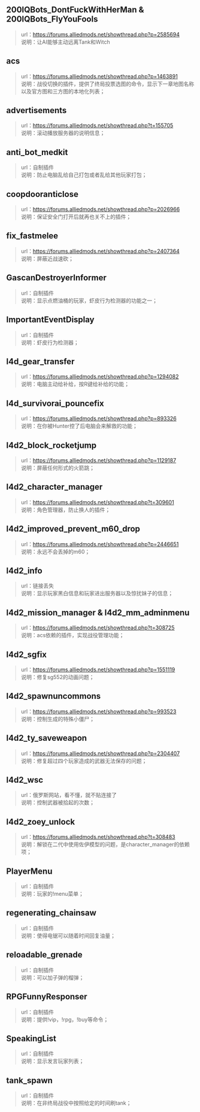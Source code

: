 ## 200IQBots_DontFuckWithHerMan & 200IQBots_FlyYouFools
> url：https://forums.alliedmods.net/showthread.php?p=2585694   
> 说明：让AI能够主动远离Tank和Witch

## acs
> url：https://forums.alliedmods.net/showthread.php?p=1463891   
> 说明：战役切换的插件，提供了终局投票选图的命令，显示下一章地图名称以及官方图和三方图的本地化列表；

## advertisements
> url：https://forums.alliedmods.net/showthread.php?t=155705   
> 说明：滚动播放服务器的说明信息；

## anti_bot_medkit
> url：自制插件     
> 说明：防止电脑乱给自己打包或者乱给其他玩家打包；

## coopdooranticlose
> url：https://forums.alliedmods.net/showthread.php?p=2026966    
> 说明：保证安全门打开后就再也关不上的插件；

## fix_fastmelee
> url：https://forums.alliedmods.net/showthread.php?p=2407364   
> 说明：屏蔽近战速砍；

## GascanDestroyerInformer
> url：自制插件   
> 说明：显示点燃油桶的玩家，虾皮行为检测器的功能之一；

## ImportantEventDisplay
> url：自制插件   
> 说明：虾皮行为检测器；

## l4d_gear_transfer
> url：https://forums.alliedmods.net/showthread.php?p=1294082   
> 说明：电脑主动给补给，按R键给补给的功能；

## l4d_survivorai_pouncefix
> url：https://forums.alliedmods.net/showthread.php?p=893326   
> 说明：在你被Hunter控了后电脑会来解救的功能；

## l4d2_block_rocketjump
> url：https://forums.alliedmods.net/showthread.php?p=1129187   
> 说明：屏蔽任何形式的火箭跳；

## l4d2_character_manager
> url：https://forums.alliedmods.net/showthread.php?t=309601   
> 说明：角色管理器，防止换人的插件；

## l4d2_improved_prevent_m60_drop
> url：https://forums.alliedmods.net/showthread.php?p=2446651   
> 说明：永远不会丢掉的m60；

## l4d2_info
> url：链接丢失   
> 说明：显示玩家黑白信息和玩家进出服务器以及惊扰妹子的信息；

## l4d2_mission_manager & l4d2_mm_adminmenu
> url：https://forums.alliedmods.net/showthread.php?t=308725   
> 说明：acs依赖的插件，实现战役管理功能；

## l4d2_sgfix
> url：https://forums.alliedmods.net/showthread.php?p=1551119   
> 说明：修复sg552的动画问题；

## l4d2_spawnuncommons
> url：https://forums.alliedmods.net/showthread.php?p=993523   
> 说明：控制生成的特殊小僵尸；

## l4d2_ty_saveweapon
> url：https://forums.alliedmods.net/showthread.php?p=2304407   
> 说明：修复超过四个玩家造成的武器无法保存的问题；

## l4d2_wsc
> url：俄罗斯网站，看不懂，就不贴连接了   
> 说明：控制武器被拾起的次数；

## l4d2_zoey_unlock
> url：https://forums.alliedmods.net/showthread.php?t=308483   
> 说明：解锁在二代中使用佐伊模型的问题，是character_manager的依赖项；

## PlayerMenu
> url：自制插件   
> 说明：玩家的!menu菜单；

## regenerating_chainsaw
> url：自制插件   
> 说明：使得电锯可以随着时间回复油量；

## reloadable_grenade
> url：自制插件   
> 说明：可以加子弹的榴弹；

## RPGFunnyResponser
> url：自制插件   
> 说明：提供!vip，!rpg，!buy等命令；

## SpeakingList
> url：自制插件   
> 说明：显示发言玩家列表；

## tank_spawn
> url：自制插件    
> 说明：在非终局战役中按照给定的时间刷tank；









